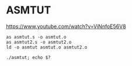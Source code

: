 # ASMTUT

https://www.youtube.com/watch?v=ViNnfoE56V8

```
as asmtut.s -o asmtut.o
as asmtut2.s -o asmtut2.o
ld -o asmtut asmtut.o asmtut2.o

./asmtut; echo $?
```
